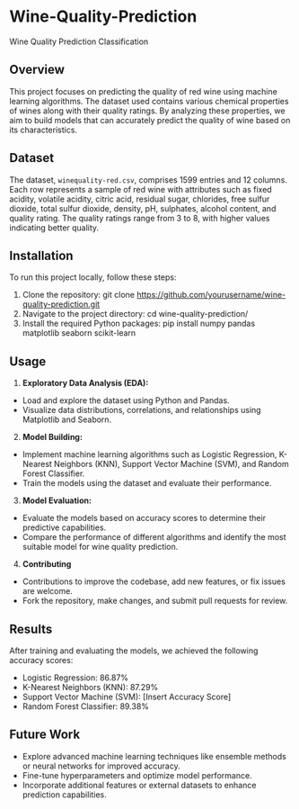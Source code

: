 # Wine-Quality-Prediction
Wine Quality Prediction Classification

## Overview
This project focuses on predicting the quality of red wine using machine learning algorithms. The dataset used contains various chemical properties of wines along with their quality ratings. By analyzing these properties, we aim to build models that can accurately predict the quality of wine based on its characteristics.

## Dataset
The dataset, `winequality-red.csv`, comprises 1599 entries and 12 columns. Each row represents a sample of red wine with attributes such as fixed acidity, volatile acidity, citric acid, residual sugar, chlorides, free sulfur dioxide, total sulfur dioxide, density, pH, sulphates, alcohol content, and quality rating. The quality ratings range from 3 to 8, with higher values indicating better quality.

## Installation
To run this project locally, follow these steps:
1. Clone the repository:
   git clone https://github.com/yourusername/wine-quality-prediction.git
2. Navigate to the project directory:
   cd wine-quality-prediction/
3. Install the required Python packages:
   pip install numpy pandas matplotlib seaborn scikit-learn


## Usage
1. **Exploratory Data Analysis (EDA):**
- Load and explore the dataset using Python and Pandas.
- Visualize data distributions, correlations, and relationships using Matplotlib and Seaborn.

2. **Model Building:**
- Implement machine learning algorithms such as Logistic Regression, K-Nearest Neighbors (KNN), Support Vector Machine (SVM), and Random Forest Classifier.
- Train the models using the dataset and evaluate their performance.

3. **Model Evaluation:**
- Evaluate the models based on accuracy scores to determine their predictive capabilities.
- Compare the performance of different algorithms and identify the most suitable model for wine quality prediction.

4. **Contributing**
- Contributions to improve the codebase, add new features, or fix issues are welcome.
- Fork the repository, make changes, and submit pull requests for review.

## Results
After training and evaluating the models, we achieved the following accuracy scores:
- Logistic Regression: 86.87%
- K-Nearest Neighbors (KNN): 87.29%
- Support Vector Machine (SVM): [Insert Accuracy Score]
- Random Forest Classifier: 89.38%

## Future Work
- Explore advanced machine learning techniques like ensemble methods or neural networks for improved accuracy.
- Fine-tune hyperparameters and optimize model performance.
- Incorporate additional features or external datasets to enhance prediction capabilities.




